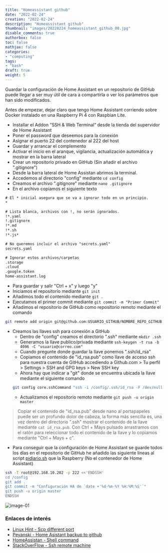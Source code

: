 ```yaml
---
title: "Homeassistant github"
date: "2022-02-24"
creation: "2022-02-24"
description: "Homeassistant github"
thumbnail: "images/20220224_homeassistant_github_00.jpg"
disable_comments: true
authorbox: false
toc: false
mathjax: false
categories:
- "computing"
tags:
- "bash"
draft: true
weight: 5
---
```

Guardar la configuración de Home Assistant en un repositorio de GitHub puede llegar a ser muy útil de cara a compartirla o ver los parámetros que han sido modificados.
<!--more-->
Antes de empezar, dejar claro que tengo Home Assistant corriendo sobre Docker instalado en una Raspberry Pi 4 con Raspbian Lite.

- Installar el Addon “SSH & Web Terminal“ desde la tienda del supervidor de Home Assistant
 - Poner el password que deseemos para la conexión
 - Asignar el puerto 22 del contenedor al 222 del host
 - Guardar y arrancar el complemento
 - Activar el inicio en el aranque, vigilancia, actualización automática y mostrar en la barra lateral
- Crear un repositorio privado en GitHub (Sin añadir el archivo ".gitignore")
- Desde la barra lateral de Home Assistan abrimos la terminal.
- Accedemos al directorio "config" mediante `cd config`
- Creamos el archivo ".gitignore" mediante `nano .gitignore`
- En el archivo copiamos el siguiente texto
``` txt
# El * inicial asegura que se va a ignorar todo en un principio.
*

# Lista blanca, archivos con !, no serán ignorados.
!*.yaml
!.gitignore
!*.md
!*.sh
!*.js*

# No queremos incluir el archivo "secrets.yaml" 
secrets.yaml

# Ignorar estos archivos/carpetas
.storage
.cloud
.google.token 
home-assistant.log
```
- Para guardar y salir "Ctrl + x" y luego "y"
- Iniciamos el repositorio mediante `git init`
- Añadimos todo el contenido mediante `git .`
- Ejecutamos el primer commit mediante `git commit -m "Primer Commit"`
- Añadimos el repositorio de GitHub como repositorio remoto mediante el comando
``` bash
git remote add origin git@github.com:USUARIO_GITHUB/NOMBRE_REPO_GITHUB.git
```
- Creamos las llaves ssh para conexión a GitHub
  - Dentro de "config" creamos el directorio ".ssh" mediante `mkdir .ssh`
  - Generamos la llave publico/privada mediante `ssh-keygen -t rsa -b 4096 -C "usuario@correo.com"`
  - Cuando pregunte donde guardar la llave ponemos ".ssh/id_rsa"
  - Copiamos el contenido de "id_rsa.pub" como llave de acceso ssh para nuestra cuenta de GitHub accediendo a Github.com > Tu perfil > Settings > SSH and GPG keys > New SSH key
  - Ahora hay que indicar a "git" donde se encuentra ubicada la llave mediante el siguiente comando
  ``` bash
  git config core.sshCommand "ssh -i /config/.ssh/id_rsa -F /dev/null"
  ```
  - Actualizamos el repositorio remoto mediante `git push -u origin master`
  
 > Copiar el contenido de "id_rsa.pub" desde nano al portapapeles puede ser un profundo dolor de cabeza, la forma más sencilla es, una vez dentro del directorio ".ssh" mostrar el contenido de la llave mediante `cat id_rsa.pub`. Con Ctrl + Mays pulsado arrastramos con el ratón para releccionar todo el contenido de la llave y lo copiamos mediante "Ctrl + Mays + c".
 
- Para conseguir que la configuración de Home Assistant se guarde todos los días en el repositorio de GitHub he añadido las siguiente líneas al script [pidiario.sh] que la Raspberry (No el contenedor de Home Assistant)
``` bash
ssh -T root@192.168.10.202 -p 222 <<'ENDSSH'
cd /config
git add .
git commit -m "Configuración HA de `date +'%d-%m-%Y %H:%M:%S'`"
git push -u origin master
ENDSSH
```

![image-01]

### Enlaces de interés
- [Linux Hint - Scp different port](https://linuxhint.com/scp-different-port/)
- [Peyanski - Home Asistant backup to github](https://peyanski.com/automatic-home-assistant-backup-to-github/)
- [HomeAssistan - Shell command](https://www.home-assistant.io/integrations/shell_command/)
- [StackOverFlow - Ssh remote machine](https://stackoverflow.com/questions/305035/how-to-use-ssh-to-run-a-local-shell-script-on-a-remote-machine)

[pidiario.sh]: https://raw.githubusercontent.com/sherlockes/SherloScripts/master/bash/pidiario.sh


[image-01]: /images/20220224_homeassistant_github_01.jpg
[image-02]: /images/20220224_homeassistant_github_02.jpg
[image-03]: /images/20220224_homeassistant_github_03.jpg
[image-04]: /images/20220224_homeassistant_github_04.jpg
[image-05]: /images/20220224_homeassistant_github_05.jpg
[image-06]: /images/20220224_homeassistant_github_06.jpg
[image-07]: /images/20220224_homeassistant_github_07.jpg
[image-08]: /images/20220224_homeassistant_github_08.jpg
[image-09]: /images/20220224_homeassistant_github_09.jpg
